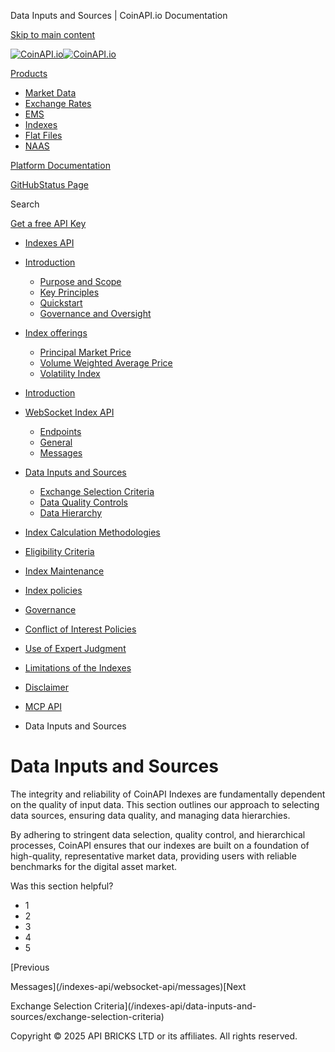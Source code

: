 Data Inputs and Sources | CoinAPI.io Documentation




[Skip to main content](#__docusaurus_skipToContent_fallback)

[![CoinAPI.io](/img/logo.svg)![CoinAPI.io](/img/logo.svg)](https://www.coinapi.io)

[Products](/indexes-api/data-inputs-and-sources/)

* [Market Data](/market-data/)
* [Exchange Rates](/exchange-rates-api/)
* [EMS](/ems-api/)
* [Indexes](/indexes-api/)
* [Flat Files](/flat-files-api/)
* [NAAS](/naas-api/)

[Platform Documentation](/general/authentication)

[GitHub](https://github.com/api-bricks/api-bricks-sdk)[Status Page](https://status.coinapi.io)

Search

[Get a free API Key](https://console.coinapi.io/?link=/apikeys/create)

* [Indexes API](/indexes-api/)
* [Introduction](/indexes-api/introduction/)

  + [Purpose and Scope](/indexes-api/introduction/purpose-and-scope)
  + [Key Principles](/indexes-api/introduction/key-principles)
  + [Quickstart](/indexes-api/introduction/quickstart)
  + [Governance and Oversight](/indexes-api/introduction/governance-and-oversight)
* [Index offerings](/category/index-offerings)

  + [Principal Market Price](/indexes-api/index-offerings/primkt-index)
  + [Volume Weighted Average Price](/indexes-api/index-offerings/vwap-index)
  + [Volatility Index](/indexes-api/index-offerings/capivix-index)
* [Introduction](/indexes-api/rest-api/coinapi-indexes-rest-api)
* [WebSocket Index API](/indexes-api/websocket-api/)

  + [Endpoints](/indexes-api/websocket-api/endpoints)
  + [General](/indexes-api/websocket-api/general)
  + [Messages](/indexes-api/websocket-api/messages)
* [Data Inputs and Sources](/indexes-api/data-inputs-and-sources/)

  + [Exchange Selection Criteria](/indexes-api/data-inputs-and-sources/exchange-selection-criteria)
  + [Data Quality Controls](/indexes-api/data-inputs-and-sources/data-quality-controls)
  + [Data Hierarchy](/indexes-api/data-inputs-and-sources/data-hierarchy)
* [Index Calculation Methodologies](/category/index-calculation-methodologies)
* [Eligibility Criteria](/category/eligibility-criteria)
* [Index Maintenance](/category/index-maintenance)
* [Index policies](/indexes-api/index-policies/)
* [Governance](/category/governance)
* [Conflict of Interest Policies](/indexes-api/conflict-of-interest-policies)
* [Use of Expert Judgment](/indexes-api/use-of-expert-judgment)
* [Limitations of the Indexes](/indexes-api/limitations-of-the-indexes)
* [Disclaimer](/indexes-api/disclaimer)
* [MCP API](/indexes-api/mcp)

* Data Inputs and Sources

Data Inputs and Sources
=======================

The integrity and reliability of CoinAPI Indexes are fundamentally dependent on the quality of input data. This section outlines our approach to selecting data sources, ensuring data quality, and managing data hierarchies.

By adhering to stringent data selection, quality control, and hierarchical processes, CoinAPI ensures that our indexes are built on a foundation of high-quality, representative market data, providing users with reliable benchmarks for the digital asset market.

Was this section helpful?

* 1
* 2
* 3
* 4
* 5

[Previous

Messages](/indexes-api/websocket-api/messages)[Next

Exchange Selection Criteria](/indexes-api/data-inputs-and-sources/exchange-selection-criteria)

Copyright © 2025 API BRICKS LTD or its affiliates. All rights reserved.